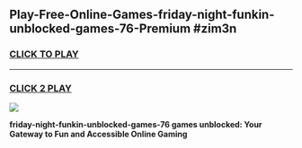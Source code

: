 
## Play-Free-Online-Games-friday-night-funkin-unblocked-games-76-Premium #zim3n
<h3>
<a href="https://premium.freeplayer.one?title=friday-night-funkin-unblocked-games-76&ref=8M">CLICK TO PLAY</a></h3>
<hr>

<h3>
<a href="https://premium.freeplayer.one?title=friday-night-funkin-unblocked-games-76&ref=8M">CLICK 2 PLAY</a>
  
</h3>

<a href="https://premium.freeplayer.one?title=friday-night-funkin-unblocked-games-76&ref=8M"><img src="https://clearcache.store/games.png"></a>


**friday-night-funkin-unblocked-games-76 games unblocked: Your Gateway to Fun and Accessible Online Gaming**
